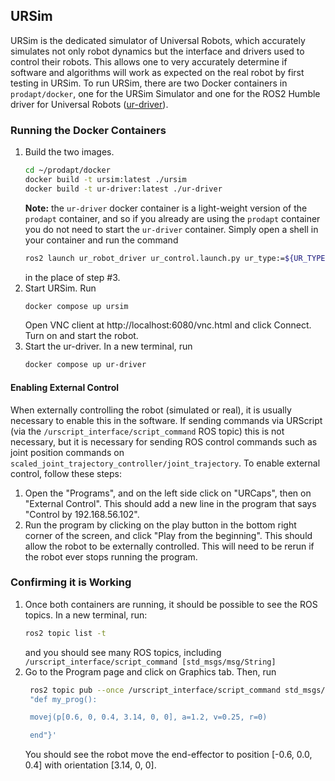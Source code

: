 ## URSim

URSim is the dedicated simulator of Universal Robots, which accurately simulates not only robot dynamics but the interface and drivers used to control their robots. This allows one to very accurately determine if software and algorithms will work as expected on the real robot by first testing in URSim. To run URSim, there are two Docker containers in `prodapt/docker`, one for the URSim Simulator and one for the ROS2 Humble driver for Universal Robots ([ur-driver](../docker/ur-driver/Dockerfile)).


### Running the Docker Containers
1. Build the two images.
    ```bash
    cd ~/prodapt/docker
    docker build -t ursim:latest ./ursim
    docker build -t ur-driver:latest ./ur-driver
    ```
    **Note:** the `ur-driver` docker container is a light-weight version of the `prodapt` container, and so if you already are using the `prodapt` container you do not need to start the `ur-driver` container. Simply open a shell in your container and run the command
    ```bash
    ros2 launch ur_robot_driver ur_control.launch.py ur_type:=${UR_TYPE} robot_ip:=${ROBOT_IP} launch_rviz:=false
    ```
    in the place of step #3.
2. Start URSim. Run
    ```bash
    docker compose up ursim
    ```
    Open VNC client at http://localhost:6080/vnc.html and click Connect.
    Turn on and start the robot.
3. Start the ur-driver. In a new terminal, run
    ```bash
    docker compose up ur-driver
    ```

#### Enabling External Control
When externally controlling the robot (simulated or real), it is usually necessary to enable this in the software. If sending commands via URScript (via the `/urscript_interface/script_command` ROS topic) this is not necessary, but it is necessary for sending ROS control commands such as joint position commands on `scaled_joint_trajectory_controller/joint_trajectory`. To enable external control, follow these steps:
1. Open the "Programs", and on the left side click on "URCaps", then on "External Control". This should add a new line in the program that says "Control by 192.168.56.102".
2. Run the program by clicking on the play button in the bottom right corner of the screen, and click "Play from the beginning". This should allow the robot to be externally controlled. This will need to be rerun if the robot ever stops running the program.


### Confirming it is Working
1. Once both containers are running, it should be possible to see the ROS topics. In a new terminal, run:
   ```bash
   ros2 topic list -t
   ```
   and you should see many ROS topics, including `/urscript_interface/script_command [std_msgs/msg/String]`
2. Go to the Program page and click on Graphics tab. Then, run
   ```bash
    ros2 topic pub --once /urscript_interface/script_command std_msgs/msg/String '{data:
    "def my_prog():

    movej(p[0.6, 0, 0.4, 3.14, 0, 0], a=1.2, v=0.25, r=0)

    end"}'
    ```
    You should see the robot move the end-effector to position [-0.6, 0.0, 0.4] with orientation [3.14, 0, 0].
